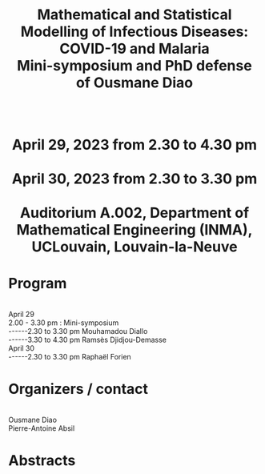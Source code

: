 <h1><center> Mathematical and Statistical Modelling of Infectious Diseases: COVID-19 and Malaria<center>
  
<center>Mini-symposium and PhD defense of Ousmane Diao<center>

<br><center>April 29, 2023 from 2.30 to 4.30 pm<center>
<br><center>April 30, 2023 from 2.30 to 3.30 pm<center>
<br> <center>Auditorium A.002, Department of Mathematical Engineering (INMA), UCLouvain, Louvain-la-Neuve<center> </h1>




<h1> Program </h1>
<br>April 29
<br>2.00 - 3.30 pm : Mini-symposium
<br>------2.30 to 3.30 pm Mouhamadou Diallo
<br>------3.30 to 4.30 pm Ramsès Djidjou-Demasse
<br>April 30
<br>------2.30 to 3.30 pm Raphaël Forien

<h1> Organizers / contact </h1>
<br>Ousmane Diao
<br>Pierre-Antoine Absil


<h1>Abstracts </h1>


